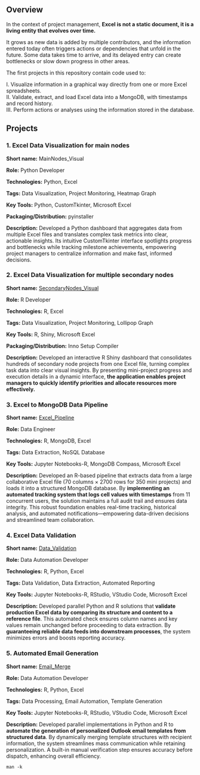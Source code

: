 ## Overview
In the context of project management, <b>Excel is not a static document, it is a living entity that evolves over time.</p></b>

It grows as new data is added by multiple contributors, and the information entered today often triggers actions or dependencies that unfold in the future. Some data takes time to arrive, and its delayed entry can create bottlenecks or slow down progress in other areas.</p>

The first projects in this repository contain code used to:</p>
I. Visualize information in a graphical way directly from one or more Excel spreadsheets.<br>
II. Validate, extract, and load Excel data into a MongoDB, with timestamps and record history.<br>
III. Perform actions or analyses using the information stored in the database.<br>

## Projects

### 1. Excel Data Visualization for main nodes

<b>Short name:</b> MainNodes_Visual </p>
<b>Role:</b> Python Developer </p>
<b>Technologies:</b> Python, Excel </p>
<b>Tags:</b> Data Visualization, Project Monitoring, Heatmap Graph </p>
<b>Key Tools:</b> Python, CustomTkinter, Microsoft Excel </p>
<b>Packaging/Distribution:</b> pyinstaller </p>
<b>Description:</b> 
Developed a Python dashboard that aggregates data from multiple Excel files and translates complex task metrics into clear, actionable insights. Its intuitive CustomTkinter interface spotlights progress and bottlenecks while tracking milestone achievements, empowering project managers to centralize information and make fast, informed decisions.

### 2. Excel Data Visualization for multiple secondary nodes

<b>Short name:</b> [SecondaryNodes_Visual](/projects/2_SecondaryNodes_Visual) </p>
<b>Role:</b> R Developer </p>
<b>Technologies:</b> R, Excel </p>
<b>Tags:</b> Data Visualization, Project Monitoring, Lollipop Graph </p>
<b>Key Tools:</b> R, Shiny, Microsoft Excel </p>
<b>Packaging/Distribution:</b> Inno Setup Compiler </p>
<b>Description:</b> 
Developed an interactive R Shiny dashboard that consolidates hundreds of secondary node projects from one Excel file, turning complex task data into clear visual insights. By presenting mini-project progress and execution details in a dynamic interface, <b>the application enables project managers to quickly identify priorities and allocate resources more effectively.</b>

### 3. Excel to MongoDB Data Pipeline

<b>Short name:</b> [Excel_Pipeline](/projects/3_excel-pipeline) </p>
<b>Role:</b> Data Engineer </p>
<b>Technologies:</b> R, MongoDB, Excel </p>
<b>Tags:</b> Data Extraction, NoSQL Database </p>
<b>Key Tools:</b> Jupyter Notebooks-R, MongoDB Compass, Microsoft Excel </p>
<b>Description:</b> Developed an R-based pipeline that extracts data from a large collaborative Excel file (70 columns × 2700 rows for 350 mini projects) and loads it into a structured MongoDB database. By <b>implementing an automated tracking system that logs cell values with timestamps</b> from 11 concurrent users, the solution maintains a full audit trail and ensures data integrity. This robust foundation enables real-time tracking, historical analysis, and automated notifications—empowering data-driven decisions and streamlined team collaboration.

### 4. Excel Data Validation

<b>Short name:</b> [Data_Validation](/projects/4_data-validation) </p>
<b>Role:</b> Data Automation Developer </p>
<b>Technologies:</b> R, Python, Excel </p>
<b>Tags:</b> Data Validation, Data Extraction, Automated Reporting </p>
<b>Key Tools:</b> Jupyter Notebooks-R, RStudio, VStudio Code, Microsoft Excel </p>
<b>Description:</b> Developed parallel Python and R solutions that <b>validate production Excel data by comparing its structure and content to a reference file</b>. This automated check ensures column names and key values remain unchanged before proceeding to data extraction. By <b>guaranteeing reliable data feeds into downstream processes</b>, the system minimizes errors and boosts reporting accuracy.

### 5. Automated Email Generation

<b>Short name:</b> [Email_Merge](/projects/5_email-merge) </p>
<b>Role:</b> Data Automation Developer </p>
<b>Technologies:</b> R, Python, Excel </p>
<b>Tags:</b> Data Processing, Email Automation, Template Generation </p>
<b>Key Tools:</b> Jupyter Notebooks-R, RStudio, VStudio Code, Microsoft Excel </p>
<b>Description:</b> Developed parallel implementations in Python and R to <b>automate the generation of personalized Outlook email templates from structured data</b>. By dynamically merging template structures with recipient information, the system streamlines mass communication while retaining personalization. A built-in manual verification step ensures accuracy before dispatch, enhancing overall efficiency.

```
man -k
``` 


